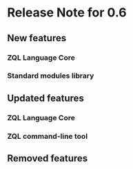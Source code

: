 # Release Note for 0.6

## New features

### ZQL Language Core




### Standard modules library


## Updated features 

### ZQL Language Core


### ZQL command-line tool




## Removed features
